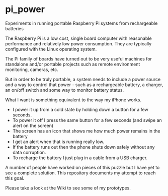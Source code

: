 # pi_power
Experiments in running portable Raspberry Pi systems from rechargeable batteries

The Raspberry Pi is a low cost, single board computer with reasonable performance and relatively low power
consumption. They are typically configured with the Linux operating system.

The Pi family of boards have turned out to be very useful machines for standalone and/or
portable projects such as remote environment monitoring, cameras, etc.

But in order to be truly portable, a system needs to include a power source and a way to control
that power - such as a rechargeable battery, a charger, an on/off switch and some
way to monitor battery status.

What I want is something equivalent to the way my iPhone works.
- I power it up from a cold state by holding down a button for a few seconds.
- To power it off I press the same button for a few seconds (and swipe an alert on the screen)
- The screen has an icon that shows me how much power remains in the battery
- I get an alert when that is running really low.
- If the battery runs out then the phone shuts down safely without any data corruption.
- To recharge the battery I just plug in a cable from a USB charger.


A number of people have worked on pieces of this puzzle but I have yet to see a complete
solution. This repository documents my attempt to reach this goal.

Please take a look at the Wiki to see some of my prototypes.




